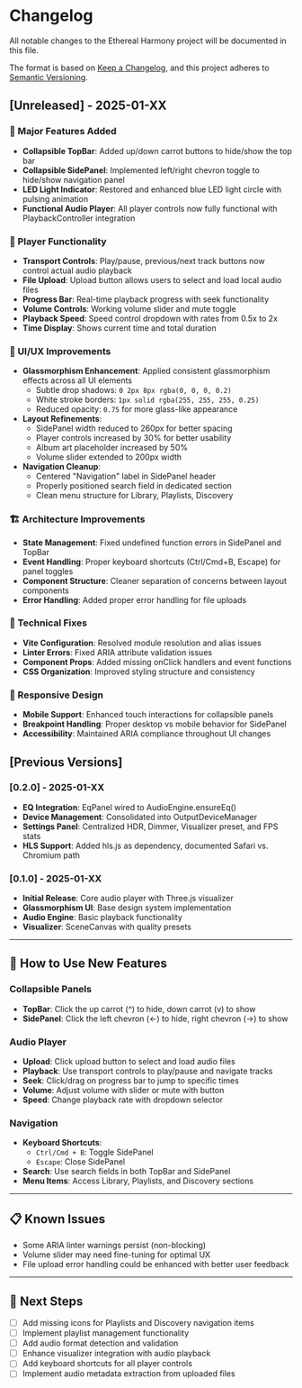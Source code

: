 # Changelog

All notable changes to the Ethereal Harmony project will be documented in this file.

The format is based on [Keep a Changelog](https://keepachangelog.com/en/1.0.0/),
and this project adheres to [Semantic Versioning](https://semver.org/spec/v2.0.0.html).

## [Unreleased] - 2025-01-XX

### 🎯 Major Features Added

- **Collapsible TopBar**: Added up/down carrot buttons to hide/show the top bar
- **Collapsible SidePanel**: Implemented left/right chevron toggle to hide/show navigation panel
- **LED Light Indicator**: Restored and enhanced blue LED light circle with pulsing animation
- **Functional Audio Player**: All player controls now fully functional with PlaybackController integration

### 🎵 Player Functionality

- **Transport Controls**: Play/pause, previous/next track buttons now control actual audio playback
- **File Upload**: Upload button allows users to select and load local audio files
- **Progress Bar**: Real-time playback progress with seek functionality
- **Volume Controls**: Working volume slider and mute toggle
- **Playback Speed**: Speed control dropdown with rates from 0.5x to 2x
- **Time Display**: Shows current time and total duration

### 🎨 UI/UX Improvements

- **Glassmorphism Enhancement**: Applied consistent glassmorphism effects across all UI elements
  - Subtle drop shadows: `0 2px 8px rgba(0, 0, 0, 0.2)`
  - White stroke borders: `1px solid rgba(255, 255, 255, 0.25)`
  - Reduced opacity: `0.75` for more glass-like appearance
- **Layout Refinements**:
  - SidePanel width reduced to 260px for better spacing
  - Player controls increased by 30% for better usability
  - Album art placeholder increased by 50%
  - Volume slider extended to 200px width
- **Navigation Cleanup**:
  - Centered "Navigation" label in SidePanel header
  - Properly positioned search field in dedicated section
  - Clean menu structure for Library, Playlists, Discovery

### 🏗️ Architecture Improvements

- **State Management**: Fixed undefined function errors in SidePanel and TopBar
- **Event Handling**: Proper keyboard shortcuts (Ctrl/Cmd+B, Escape) for panel toggles
- **Component Structure**: Cleaner separation of concerns between layout components
- **Error Handling**: Added proper error handling for file uploads

### 🔧 Technical Fixes

- **Vite Configuration**: Resolved module resolution and alias issues
- **Linter Errors**: Fixed ARIA attribute validation issues
- **Component Props**: Added missing onClick handlers and event functions
- **CSS Organization**: Improved styling structure and consistency

### 📱 Responsive Design

- **Mobile Support**: Enhanced touch interactions for collapsible panels
- **Breakpoint Handling**: Proper desktop vs mobile behavior for SidePanel
- **Accessibility**: Maintained ARIA compliance throughout UI changes

## [Previous Versions]

### [0.2.0] - 2025-01-XX

- **EQ Integration**: EqPanel wired to AudioEngine.ensureEq()
- **Device Management**: Consolidated into OutputDeviceManager
- **Settings Panel**: Centralized HDR, Dimmer, Visualizer preset, and FPS stats
- **HLS Support**: Added hls.js as dependency, documented Safari vs. Chromium path

### [0.1.0] - 2025-01-XX

- **Initial Release**: Core audio player with Three.js visualizer
- **Glassmorphism UI**: Base design system implementation
- **Audio Engine**: Basic playback functionality
- **Visualizer**: SceneCanvas with quality presets

---

## 🚀 How to Use New Features

### Collapsible Panels

- **TopBar**: Click the up carrot (^) to hide, down carrot (v) to show
- **SidePanel**: Click the left chevron (←) to hide, right chevron (→) to show

### Audio Player

- **Upload**: Click upload button to select and load audio files
- **Playback**: Use transport controls to play/pause and navigate tracks
- **Seek**: Click/drag on progress bar to jump to specific times
- **Volume**: Adjust volume with slider or mute with button
- **Speed**: Change playback rate with dropdown selector

### Navigation

- **Keyboard Shortcuts**:
  - `Ctrl/Cmd + B`: Toggle SidePanel
  - `Escape`: Close SidePanel
- **Search**: Use search fields in both TopBar and SidePanel
- **Menu Items**: Access Library, Playlists, and Discovery sections

---

## 📋 Known Issues

- Some ARIA linter warnings persist (non-blocking)
- Volume slider may need fine-tuning for optimal UX
- File upload error handling could be enhanced with better user feedback

---

## 🔮 Next Steps

- [ ] Add missing icons for Playlists and Discovery navigation items
- [ ] Implement playlist management functionality
- [ ] Add audio format detection and validation
- [ ] Enhance visualizer integration with audio playback
- [ ] Add keyboard shortcuts for all player controls
- [ ] Implement audio metadata extraction from uploaded files
